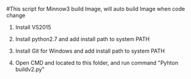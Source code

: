 #This script for Minnow3 build Image, will auto build Image when code change

1. Install VS2015

2. Install python2.7 and add install path to system PATH

3. Install Git for Windows and add install path to system PATH

4. Open CMD and located to this folder, and run command "Pyhton buildv2.py"